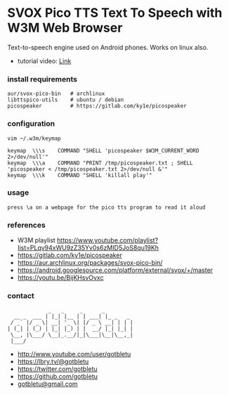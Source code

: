 # SVOX Pico TTS Text To Speech with W3M Web Browser
Text-to-speech engine used on Android phones. Works on linux also.

* tutorial video: [Link](https://youtu.be/BijKHsvOvxc)

### install requirements
    aur/svox-pico-bin   # archlinux
    libttspico-utils    # ubuntu / debian
    picospeaker         # https://gitlab.com/ky1e/picospeaker
    
### configuration
    vim ~/.w3m/keymap
    
    keymap  \\\s    COMMAND "SHELL 'picospeaker $W3M_CURRENT_WORD 2>/dev/null'"
    keymap  \\\a    COMMAND "PRINT /tmp/picospeaker.txt ; SHELL 'picospeaker < /tmp/picospeaker.txt 2>/dev/null &'"
    keymap  \\\k    COMMAND "SHELL 'killall play'"

### usage
    press \a on a webpage for the pico tts program to read it aloud

### references
- W3M playlist https://www.youtube.com/playlist?list=PLqv94xWU9zZ35Yv0s6zMID5JoS8qu19Kh
- https://gitlab.com/ky1e/picospeaker
- https://aur.archlinux.org/packages/svox-pico-bin/
- https://android.googlesource.com/platform/external/svox/+/master
- https://youtu.be/BijKHsvOvxc

### contact

                 _   _     _      _         
      __ _  ___ | |_| |__ | | ___| |_ _   _ 
     / _` |/ _ \| __| '_ \| |/ _ \ __| | | |
    | (_| | (_) | |_| |_) | |  __/ |_| |_| |
     \__, |\___/ \__|_.__/|_|\___|\__|\__,_|
     |___/                                  

- http://www.youtube.com/user/gotbletu
- https://lbry.tv/@gotbletu
- https://twitter.com/gotbletu
- https://github.com/gotbletu
- gotbletu@gmail.com


